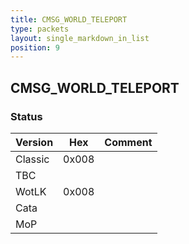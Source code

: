 ```yaml
---
title: CMSG_WORLD_TELEPORT
type: packets
layout: single_markdown_in_list
position: 9
---
```


## CMSG_WORLD_TELEPORT

### Status

Version    | Hex        | Comment
---------- | ---------- | ---------- 
Classic    | 0x008      |  
TBC        |            |  
WotLK      | 0x008      |  
Cata       |            |  
MoP        |            |  